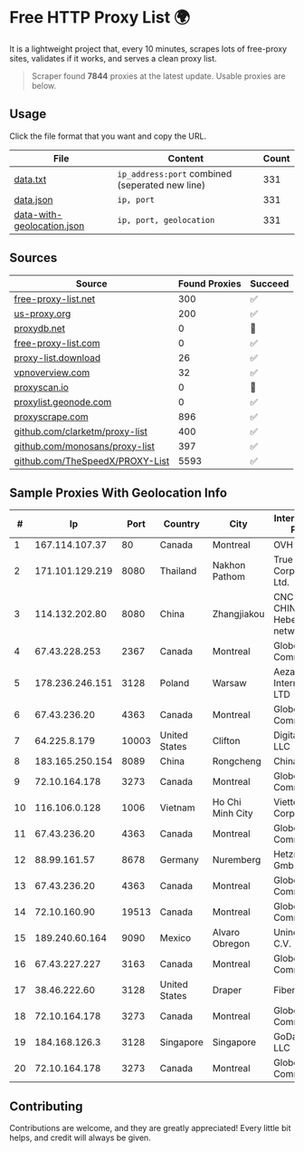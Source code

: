 
# Free HTTP Proxy List 🌍

It is a lightweight project that, every 10 minutes, scrapes lots of free-proxy sites, validates if it works, and serves a clean proxy list.


> Scraper found **7844** proxies at the latest update. Usable proxies are below.

## Usage

Click the file format that you want and copy the URL.


|File|Content|Count|
|----|-------|-----|
|[data.txt](https://raw.githubusercontent.com/themiralay/Proxy-List-World/master/data.txt)|`ip_address:port` combined (seperated new line)|331|
|[data.json](https://raw.githubusercontent.com/themiralay/Proxy-List-World/master/data.json)|`ip, port`|331|
|[data-with-geolocation.json](https://raw.githubusercontent.com/themiralay/Proxy-List-World/master/data-with-geolocation.json)|`ip, port, geolocation`|331|

## Sources

|Source|Found Proxies|Succeed|
|------|-------------|-------|
|[free-proxy-list.net](https://free-proxy-list.net)|300|✅|
|[us-proxy.org](https://www.us-proxy.org)|200|✅|
|[proxydb.net](http://proxydb.net)|0|🚫|
|[free-proxy-list.com](https://free-proxy-list.com/?page=&port=&type%5B%5D=http&type%5B%5D=https&up_time=0&search=Search)|0|✅|
|[proxy-list.download](https://www.proxy-list.download/HTTP)|26|✅|
|[vpnoverview.com](https://vpnoverview.com/privacy/anonymous-browsing/free-proxy-servers)|32|✅|
|[proxyscan.io](https://www.proxyscan.io)|0|🚫|
|[proxylist.geonode.com](https://proxylist.geonode.com/api/proxy-list?limit=300&page=1&sort_by=lastChecked&sort_type=desc&protocols=http,https)|0|✅|
|[proxyscrape.com](https://api.proxyscrape.com/v2/?request=displayproxies&protocol=http&timeout=10000&country=all&ssl=all&anonymity=all)|896|✅|
|[github.com/clarketm/proxy-list](https://raw.githubusercontent.com/clarketm/proxy-list/master/proxy-list-raw.txt)|400|✅|
|[github.com/monosans/proxy-list](https://raw.githubusercontent.com/monosans/proxy-list/main/proxies/http.txt)|397|✅|
|[github.com/TheSpeedX/PROXY-List](https://raw.githubusercontent.com/TheSpeedX/PROXY-List/master/http.txt)|5593|✅|


## Sample Proxies With Geolocation Info

|#|Ip|Port|Country|City|Internet Service Provider|
|-|--|----|-------|----|-------------------------|
|1|167.114.107.37|80|Canada|Montreal|OVH SAS|
|2|171.101.129.219|8080|Thailand|Nakhon Pathom|True Internet Corporation CO. Ltd.|
|3|114.132.202.80|8080|China|Zhangjiakou|CNC Group CHINA169 Hebei Province network|
|4|67.43.228.253|2367|Canada|Montreal|GloboTech Communications|
|5|178.236.246.151|3128|Poland|Warsaw|Aeza International LTD|
|6|67.43.236.20|4363|Canada|Montreal|GloboTech Communications|
|7|64.225.8.179|10003|United States|Clifton|DigitalOcean, LLC|
|8|183.165.250.154|8089|China|Rongcheng|Chinanet|
|9|72.10.164.178|3273|Canada|Montreal|GloboTech Communications|
|10|116.106.0.128|1006|Vietnam|Ho Chi Minh City|Viettel Corporation|
|11|67.43.236.20|4363|Canada|Montreal|GloboTech Communications|
|12|88.99.161.57|8678|Germany|Nuremberg|Hetzner Online GmbH|
|13|67.43.236.20|4363|Canada|Montreal|GloboTech Communications|
|14|72.10.160.90|19513|Canada|Montreal|GloboTech Communications|
|15|189.240.60.164|9090|Mexico|Alvaro Obregon|Uninet S.A. de C.V.|
|16|67.43.227.227|3163|Canada|Montreal|GloboTech Communications|
|17|38.46.222.60|3128|United States|Draper|FiberState, LLC|
|18|72.10.164.178|3273|Canada|Montreal|GloboTech Communications|
|19|184.168.126.3|3128|Singapore|Singapore|GoDaddy.com, LLC|
|20|72.10.164.178|3273|Canada|Montreal|GloboTech Communications|



## Contributing

Contributions are welcome, and they are greatly appreciated! Every
little bit helps, and credit will always be given.

